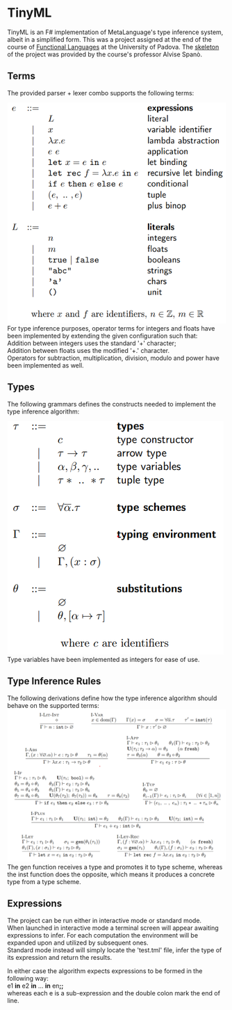 # TinyML
TinyML is an F# implementation of MetaLanguage's type inference system, albeit in a simplified form. This was a project assigned at the end of the course of [Functional Languages](https://en.didattica.unipd.it/off/2022/LM/SC/SC2598/000ZZ/SCP6076299/N0) at the University of Padova. The [skeleton](https://github.com/alvisespano/FunctionalLanguages-UniPD/tree/main/2022-23/TinyML) of the project was provided by the course's professor Alvise Spanò.

## Terms
The provided parser + lexer combo supports the following terms:  
  
![syntax of terms](img/table1.png)  
For type inference purposes, operator terms for integers and floats have been implemented by extending the given configuration such that:  
Addition between integers uses the standard '+' character;  
Addition between floats uses the modified '+.' character.  
Operators for subtraction, multiplication, division, modulo and power have been implemented as well.  

## Types
The following grammars defines the constructs needed to implement the type inference algorithm:  
  
![syntax of types](img/table2.png)  
Type variables have been implemented as integers for ease of use.

## Type Inference Rules
The following derivations define how the type inference algorithm should behave on the supported terms:  
![type inference rules](img/table3.png)  
The gen function receives a type and promotes it to type scheme, whereas the inst function does the opposite, which means it produces a concrete type from a type scheme.

## Expressions
The project can be run either in interactive mode or standard mode.  
When launched in interactive mode a terminal screen will appear awaiting expressions to infer. For each computation the environment will be expanded upon and utilized by subsequent ones.  
Standard mode instead will simply locate the 'test.tml' file, infer the type of its expression and return the results.  
  
In either case the algorithm expects expressions to be formed in the following way:  
e1 <b>in</b> e2 <b>in</b> ... <b>in</b> en<b>;;</b>  
whereas each e is a sub-expression and the double colon mark the end of line. 
